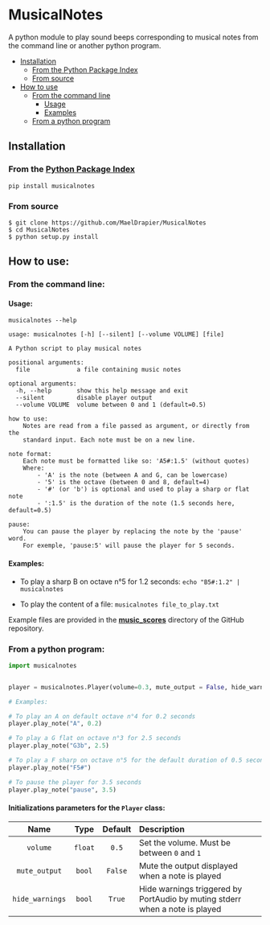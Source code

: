 # MusicalNotes

A python module to play sound beeps corresponding to musical notes from the command line or another python program.

- [Installation](#installation)
   - [From the Python Package Index](#from-the-python-package-index)
   - [From source](#from-source)
- [How to use](#how-to-use)
    - [From the command line](#from-the-command-line)
        - [Usage](#usage)
        - [Examples](#examples)
    - [From a python program](#from-a-python-program)
    
## Installation

### From the [Python Package Index](https://pypi.org)

`pip install musicalnotes`

### From source

```
$ git clone https://github.com/MaelDrapier/MusicalNotes
$ cd MusicalNotes
$ python setup.py install
```

## How to use:

### From the command line:

#### Usage:
`musicalnotes --help`
```
usage: musicalnotes [-h] [--silent] [--volume VOLUME] [file]

A Python script to play musical notes

positional arguments:
  file             a file containing music notes

optional arguments:
  -h, --help       show this help message and exit
  --silent         disable player output
  --volume VOLUME  volume between 0 and 1 (default=0.5)

how to use:
    Notes are read from a file passed as argument, or directly from the
    standard input. Each note must be on a new line.

note format:
    Each note must be formatted like so: 'A5#:1.5' (without quotes)
    Where:
        - 'A' is the note (between A and G, can be lowercase)
        - '5' is the octave (between 0 and 8, default=4)
        - '#' (or 'b') is optional and used to play a sharp or flat note
        - ':1.5' is the duration of the note (1.5 seconds here, default=0.5)

pause:
    You can pause the player by replacing the note by the 'pause' word.
    For exemple, 'pause:5' will pause the player for 5 seconds.
```

#### Examples:
- To play a sharp B on octave n°5 for 1.2 seconds: `echo "B5#:1.2" | musicalnotes`

- To play the content of a file: `musicalnotes file_to_play.txt`

Example files are provided in the [**music_scores**](https://github.com/MaelDrapier/MusicalNotes/tree/master/music_scores) directory of the GitHub repository.


### From a python program:
```Python
import musicalnotes


player = musicalnotes.Player(volume=0.3, mute_output = False, hide_warnings = True)

# Examples:

# To play an A on default octave n°4 for 0.2 seconds
player.play_note("A", 0.2)

# To play a G flat on octave n°3 for 2.5 seconds
player.play_note("G3b", 2.5)

# To play a F sharp on octave n°5 for the default duration of 0.5 seconds
player.play_note("F5#")

# To pause the player for 3.5 seconds
player.play_note("pause", 3.5)
```

#### Initializations parameters for the `Player` class:

|Name|Type|Default|Description|
|:---:|:---:|:---:|:---|
|`volume`|`float`|`0.5`|Set the volume. Must be between `0` and `1`|
|`mute_output`|`bool`|`False`|Mute the output displayed when a note is played|
|`hide_warnings`|`bool`|`True`|Hide warnings triggered by PortAudio by muting stderr when a note is played|
